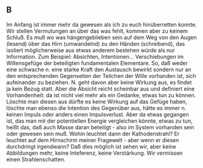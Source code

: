 ## B
Im Anfang ist immer mehr da gewesen als ich zu euch hinüberretten konnte. Wir stellen Vermutungen an über das was fehlt, kommen aber zu keinem Schluß. Es muß wo was hängengeblieben sein auf dem Weg von den Augen (lesend) über das Hirn (umwandelnd) zu den Händen (schreibend), das isoliert möglicherweise aus etwas anderem bestehen würde als nur Information. Zum Beispiel: Absichten, Intentionen... Verschiebungen im Willensgefüge der beteiligten fundamentalen Elementare. So, daß weder eine schwache n. eine starke Kraft den Austausch bewirkt sondern nur an den entsprechenden Gegenseiten der Teilchen der Wille vorhanden ist, sich aufeinander zu beziehen. N. geht davon aber keine Wirkung aus, es findet ja kein Bezug statt. Aber die Absicht reicht scheinbar aus und definiert eine Vorhandenheit: da ist nicht viel mehr als ein Gedanke, etwas tun zu können. Löschte man diesen aus dürfte es keine Wirkung auf das Gefüge haben, löschte man ebenso die Intention des Gegenüber aus, hätte es immer n. keinen Impuls oder anders einen Impulsverlust. Aber da etwas gegangen ist, das man mit der potentiellen Energie vergleichen könnte, etwas zu tun, heißt das, daß auch Masse daran beteiligt - also im System vorhanden sein oder gewesen sein muß. Wohin leuchtet dann der Kathodenstrahl? Er leuchtet auf dem Hirnschirm meiner Fragewelt - aber wenn er diesen durchdringt irgendwann? Daß dies möglich ist sehen wir, aber keine Abbildungen mehr, keine Inteferenz, keine Verstärkung. Wir vermissen einen Strahlenschatten.    
